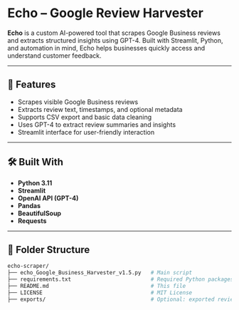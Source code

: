 # Echo – Google Review Harvester

**Echo** is a custom AI-powered tool that scrapes Google Business reviews and extracts structured insights using GPT-4. Built with Streamlit, Python, and automation in mind, Echo helps businesses quickly access and understand customer feedback.

---

## 🔧 Features

- Scrapes visible Google Business reviews
- Extracts review text, timestamps, and optional metadata
- Supports CSV export and basic data cleaning
- Uses GPT-4 to extract review summaries and insights
- Streamlit interface for user-friendly interaction

---

## 🛠️ Built With

- **Python 3.11**
- **Streamlit**
- **OpenAI API (GPT-4)**
- **Pandas**
- **BeautifulSoup**
- **Requests**

---

## 📁 Folder Structure

```bash
echo-scraper/
├── echo_Google_Business_Harvester_v1.5.py   # Main script
├── requirements.txt                         # Required Python packages
├── README.md                                # This file
├── LICENSE                                  # MIT License
├── exports/                                 # Optional: exported review data
